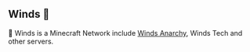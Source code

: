 ## Winds 👋

🌈 Winds is a Minecraft Network include [Winds Anarchy](https://breeze.asia/), Winds Tech and other servers.

<!--
👩‍💻 Useful resources - where can the community find your docs? Is there anything else the community should know?
🍿 Fun facts - what does your team eat for breakfast?
🧙 Remember, you can do mighty things with the power of [Markdown](https://guides.github.com/features/mastering-markdown/)
-->
